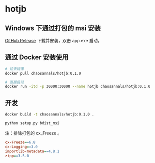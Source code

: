 # hotjb

## Windows 下通过打包的 msi 安装

[GitHub Release](https://github.com/chaosannals/hotjb/releases) 下载并安装，双击 app.exe 启动。

## 通过 Docker 安装使用

```bash
# 拉去镜像
docker pull chaosannals/hotjb:0.1.0

# 直接启动
docker run -itd -p 30000:30000 --name hotjb chaosannals/hotjb:0.1.0
```

## 开发

```bash
docker build -t chaosannals/hotjb:0.1.0 .
```

```bash
python setup.py bdist_msi
```

注：排除打包的 cx_Freeze 。

```ini
cx-Freeze==6.8
cx-Logging==3.0
importlib-metadata==4.8.1
zipp==3.5.0
```
